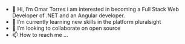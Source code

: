 - 👋 Hi, I’m Omar Torres i am interested in becoming a Full Stack Web Developer of .NET and an Angular developer.
- 🌱 I’m currently learning new skills in the platform pluralsight
- 💞️ I’m looking to collaborate on open source 
- 📫 How to reach me ...

<!---
TorresOmarr/TorresOmarr is a ✨ special ✨ repository because its `README.md` (this file) appears on your GitHub profile.
You can click the Preview link to take a look at your changes.
--->
